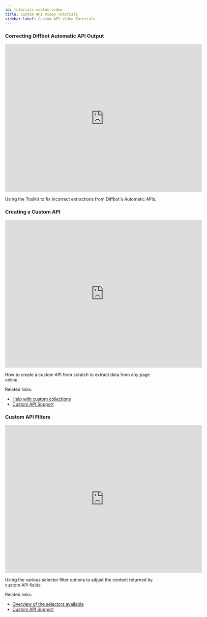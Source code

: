 ```yaml
---
id: tutorials-custom-video
title: Custom API Video Tutorials
sidebar_label: Custom API Video Tutorials
---
```


<div id="docBody">
<h3>Correcting Diffbot Automatic API Output</h3>
<iframe width="640" height="480" src="https://www.youtube.com/embed/QfRyqSt5ngc?rel=0&amp;showinfo=0" frameborder="0" allowfullscreen></iframe>
<p>Using the Toolkit to fix incorrect extractions from Diffbot's Automatic APIs.</p>

<h3>Creating a Custom API</h3>
<iframe width="640" height="480" src="https://www.youtube.com/embed/VNv3EZEUgok?rel=0&amp;showinfo=0" frameborder="0" allowfullscreen></iframe>
<p>How to create a custom API from scratch to extract data from any page online.</p>
<p>Related links:</p>
<ul>
<li><a href="tutorials-custom-collections">Help with custom collections</a></li>
<li><a href="index-custom-api">Custom API Support</a></li>
</ul>
<h3>Custom API Filters</h3>
<iframe width="640" height="480" src="https://www.youtube.com/embed/LFeFT5kWSSI?rel=0&amp;showinfo=0" frameborder="0" allowfullscreen></iframe>
<p>Using the various selector filter options to adjust the content returned by custom API fields.</p>
<p>Related links:</p>
<ul>
<li><a href="api-selectors-filters">Overview of the selectors available</a></li>
<li><a href="index-custom-api">Custom API Support</a></li>
</ul>

</div>
